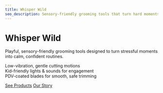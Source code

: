 ```yaml
---
title: Whisper Wild
seo_description: Sensory-friendly grooming tools that turn hard moments into calm routines.
---
```


<div class="hero">
  <h1>Whisper Wild</h1>
  <p>Playful, sensory-friendly grooming tools designed to turn stressful moments into calm, confident routines.</p>

  <div class="badges">
    <div class="badge">Low-vibration, gentle cutting motions</div>
    <div class="badge">Kid-friendly lights & sounds for engagement</div>
    <div class="badge">PDV-coated blades for smooth, safe trimming</div>
  </div>

  <a class="cta" href="/products/">See Products</a>
  <a class="cta secondary" href="/about/">Our Story</a>
</div>


